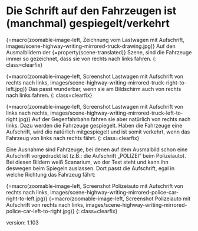 # Die Schrift auf den Fahrzeugen ist (manchmal) gespiegelt/verkehrt

{=macro(zoomable-image-left, Zeichnung vom Lastwagen mit Aufschrift, images/scene-highway-writing-mirrored-truck-drawing.jpg)}
Auf den Ausmalbildern der {=property(scene-translated)} Szene, sind die Fahrzeuge immer so gezeichnet, dass sie von rechts nach links fahren.
{: class=clearfix}

{=macro(zoomable-image-left, Screenshot Lastwagen mit Aufschrift von rechts nach links, images/scene-highway-writing-mirrored-truck-right-to-left.jpg)}
Das passt wunderbar, wenn sie am Bildschirm auch von rechts nach links fahren.
{: class=clearfix}

{=macro(zoomable-image-left, Screenshot Lastwagen mit Aufschrift von links nach rechts, images/scene-highway-writing-mirrored-truck-left-to-right.jpg)}
Auf der Gegenfahrbahn fahren sie aber natürlich von rechts nach links.
Dazu werden die Fahrzeuge gespiegelt.
Haben die Fahrzeuge eine Aufschrift, wird die natürlich mitgespiegelt und ist somit verkehrt, wenn das Fahrzeug von links nach rechts fährt.
{: class=clearfix}

Eine Ausnahme sind Fahrzeuge, bei denen auf dem Ausmalbild schon eine Aufschrift vorgedruckt ist (z.B.: die Aufschrift „POLIZEI” beim Polizeiauto).
Bei diesen Bildern weiß Scanarium, wo der Text steht und kann ihn deswegen beim Spiegeln auslassen.
Dort passt die Aufschrift, egal in welche Richtung das Fahrzeug fährt:

{=macro(zoomable-image-left, Screenshot Polizeiauto mit Aufschrift von rechts nach links, images/scene-highway-writing-mirrored-police-car-right-to-left.jpg)}
{=macro(zoomable-image-left, Screenshot Polizeiauto mit Aufschrift von rechts nach links, images/scene-highway-writing-mirrored-police-car-left-to-right.jpg)}
{: class=clearfix}

version: 1.103
